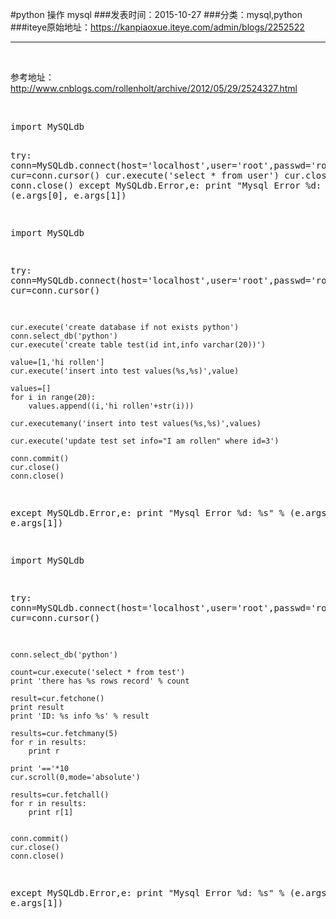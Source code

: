 #python 操作 mysql
###发表时间：2015-10-27
###分类：mysql,python
###iteye原始地址：<a href="https://kanpiaoxue.iteye.com/admin/blogs/2252522" target="_blank">https://kanpiaoxue.iteye.com/admin/blogs/2252522</a>

---

<div class="iteye-blog-content-contain" style="font-size: 14px;"> 
 <p>&nbsp;</p> 
 <p>参考地址：<a href="http://www.cnblogs.com/rollenholt/archive/2012/05/29/2524327.html">http://www.cnblogs.com/rollenholt/archive/2012/05/29/2524327.html</a></p> 
 <p>&nbsp;</p> 
 <pre name="code" class="python">import MySQLdb
 
try:
    conn=MySQLdb.connect(host='localhost',user='root',passwd='root',db='test',port=3306)
    cur=conn.cursor()
    cur.execute('select * from user')
    cur.close()
    conn.close()
except MySQLdb.Error,e:
     print "Mysql Error %d: %s" % (e.args[0], e.args[1])
     
     
import MySQLdb
 
try:
    conn=MySQLdb.connect(host='localhost',user='root',passwd='root',port=3306)
    cur=conn.cursor()
     
    cur.execute('create database if not exists python')
    conn.select_db('python')
    cur.execute('create table test(id int,info varchar(20))')
     
    value=[1,'hi rollen']
    cur.execute('insert into test values(%s,%s)',value)
     
    values=[]
    for i in range(20):
        values.append((i,'hi rollen'+str(i)))
         
    cur.executemany('insert into test values(%s,%s)',values)
 
    cur.execute('update test set info="I am rollen" where id=3')
 
    conn.commit()
    cur.close()
    conn.close()
 
except MySQLdb.Error,e:
     print "Mysql Error %d: %s" % (e.args[0], e.args[1])
     
     
import MySQLdb
 
try:
    conn=MySQLdb.connect(host='localhost',user='root',passwd='root',port=3306)
    cur=conn.cursor()
     
    conn.select_db('python')
 
    count=cur.execute('select * from test')
    print 'there has %s rows record' % count
 
    result=cur.fetchone()
    print result
    print 'ID: %s info %s' % result
 
    results=cur.fetchmany(5)
    for r in results:
        print r
 
    print '=='*10
    cur.scroll(0,mode='absolute')
 
    results=cur.fetchall()
    for r in results:
        print r[1]
     
 
    conn.commit()
    cur.close()
    conn.close()
 
except MySQLdb.Error,e:
     print "Mysql Error %d: %s" % (e.args[0], e.args[1])          </pre> 
 <p>&nbsp;</p> 
 <p>&nbsp;</p> 
 <p>&nbsp;</p> 
 <p>&nbsp;</p> 
 <p>&nbsp;</p> 
</div>